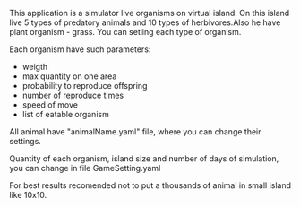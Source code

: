This application is a simulator live organisms on virtual island.
On this island live 5 types of predatory animals and 10 types of herbivores.Also he have plant organism - grass.
You can setiing  each type of organism. 

Each organism have such parameters: 
- weigth
- max quantity on one area 
- probability to reproduce offspring
- number of  reproduce times 
- speed of move
- list of eatable organism

All animal have "animalName.yaml" file, where you can change their settings.

Quantity of each organism, island size and number of days of simulation, you can change in file GameSetting.yaml

For best results recomended not to put a thousands of animal in small island like 10x10.
